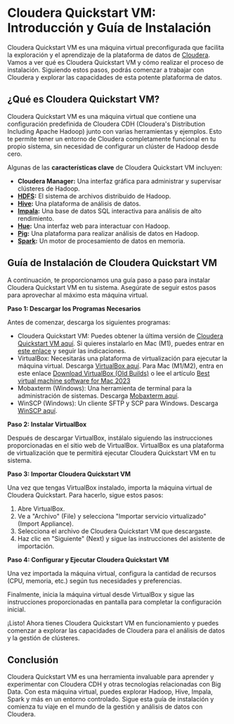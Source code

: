 # Cloudera Quickstart VM: Introducción y Guía de Instalación

Cloudera Quickstart VM es una máquina virtual preconfigurada que facilita la exploración y el aprendizaje de la plataforma de datos de [Cloudera](https://es.cloudera.com/products.html). Vamos a ver qué es Cloudera Quickstart VM y cómo realizar el proceso de instalación. Siguiendo estos pasos, podrás comenzar a trabajar con Cloudera y explorar las capacidades de esta potente plataforma de datos.

## ¿Qué es Cloudera Quickstart VM?

Cloudera Quickstart VM es una máquina virtual que contiene una configuración predefinida de Cloudera CDH (Cloudera's Distribution Including Apache Hadoop) junto con varias herramientas y ejemplos. Esto te permite tener un entorno de Cloudera completamente funcional en tu propio sistema, sin necesidad de configurar un clúster de Hadoop desde cero.

Algunas de las **características clave** de Cloudera Quickstart VM incluyen:

- **Cloudera Manager:** Una interfaz gráfica para administrar y supervisar clústeres de Hadoop.
- **[HDFS](https://hadoop.apache.org/docs/r1.2.1/hdfs_design.html):** El sistema de archivos distribuido de Hadoop.
- **[Hive](https://hive.apache.org/):** Una plataforma de análisis de datos.
- **[Impala](https://es.wikipedia.org/wiki/Cloudera_Impala):** Una base de datos SQL interactiva para análisis de alto rendimiento.
- **[Hue](https://gethue.com/):** Una interfaz web para interactuar con Hadoop.
- **[Pig](https://pig.apache.org/):** Una plataforma para realizar análisis de datos en Hadoop.
- **[Spark](https://spark.apache.org/):** Un motor de procesamiento de datos en memoria.

## Guía de Instalación de Cloudera Quickstart VM

A continuación, te proporcionamos una guía paso a paso para instalar Cloudera Quickstart VM en tu sistema. Asegúrate de seguir estos pasos para aprovechar al máximo esta máquina virtual.

**Paso 1: Descargar los Programas Necesarios**

Antes de comenzar, descarga los siguientes programas:

- Cloudera Quickstart VM: Puedes obtener la última versión de [Cloudera Quickstart VM aquí](https://www.cloudera.com/downloads/quickstart_vms/5-15.html). Si quieres instalarlo en Mac (M1), puedes entrar en [este enlace](https://community.cloudera.com/t5/Support-Questions/Installing-Cloudera-VM-in-M1-Mac/m-p/322909) y seguir las indicaciones. 
- VirtualBox: Necesitarás una plataforma de virtualización para ejecutar la máquina virtual. Descarga [VirtualBox aquí](https://www.virtualbox.org/). Para Mac (M1/M2), entra en este enlace [Download VirtualBox (Old Builds)](https://www.virtualbox.org/wiki/Download_Old_Builds_7_0) o lee el artículo [Best virtual machine software for Mac 2023](https://www.macworld.com/article/668848/best-virtual-machine-software-for-mac.html) 
- Mobaxterm (Windows): Una herramienta de terminal para la administración de sistemas. Descarga [Mobaxterm aquí](https://mobaxterm.mobatek.net/download.html).
- WinSCP (Windows): Un cliente SFTP y SCP para Windows. Descarga [WinSCP aquí](https://winscp.net/eng/download.php).

**Paso 2: Instalar VirtualBox**

Después de descargar VirtualBox, instálalo siguiendo las instrucciones proporcionadas en el sitio web de VirtualBox. VirtualBox es una plataforma de virtualización que te permitirá ejecutar Cloudera Quickstart VM en tu sistema.

**Paso 3: Importar Cloudera Quickstart VM**

Una vez que tengas VirtualBox instalado, importa la máquina virtual de Cloudera Quickstart. Para hacerlo, sigue estos pasos:

1. Abre VirtualBox.
2. Ve a "Archivo" (File) y selecciona "Importar servicio virtualizado" (Import Appliance).
3. Selecciona el archivo de Cloudera Quickstart VM que descargaste.
4. Haz clic en "Siguiente" (Next) y sigue las instrucciones del asistente de importación.

**Paso 4: Configurar y Ejecutar Cloudera Quickstart VM**

Una vez importada la máquina virtual, configura la cantidad de recursos (CPU, memoria, etc.) según tus necesidades y preferencias.

Finalmente, inicia la máquina virtual desde VirtualBox y sigue las instrucciones proporcionadas en pantalla para completar la configuración inicial.

¡Listo! Ahora tienes Cloudera Quickstart VM en funcionamiento y puedes comenzar a explorar las capacidades de Cloudera para el análisis de datos y la gestión de clústeres.

## Conclusión

Cloudera Quickstart VM es una herramienta invaluable para aprender y experimentar con Cloudera CDH y otras tecnologías relacionadas con Big Data. Con esta máquina virtual, puedes explorar Hadoop, Hive, Impala, Spark y más en un entorno controlado. Sigue esta guía de instalación y comienza tu viaje en el mundo de la gestión y análisis de datos con Cloudera.